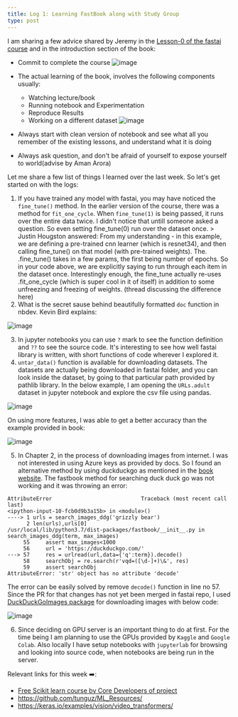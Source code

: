 ```yaml
---
title: Log 1: Learning FastBook along with Study Group
type: post
---
```


I am sharing a few advice shared by Jeremy in the [Lesson-0 of the fastai course](https://youtu.be/gGxe2mN3kAg) and in the introduction section of the book:

- Commit to complete the course
![image](https://user-images.githubusercontent.com/24592806/122153546-db945800-ce80-11eb-8262-90c21f441354.png)

- The actual learning of the book, involves the following components usually:

  * Watching lecture/book
  * Running notebook and Experimentation
  * Reproduce Results
  * Working on a different dataset
![image](https://user-images.githubusercontent.com/24592806/122153598-f1098200-ce80-11eb-9a74-b0c53820ba9f.png)

- Always start with clean version of notebook and see what all you remember of the existing lessons, and understand what 
it is doing

- Always ask question, and don't be afraid of yourself to expose yourself to world(advise by Aman Arora)

Let me share a few list of things I learned over the last week. So let's get started on with the logs:

1. If you have trained any model with fastai, you may have noticed the `fine_tune()` method. In the earlier version of the course, there was a method for `fit_one_cycle`. When `fine_tune(1)` is being passed, it runs over the entire data twice. I didn't notice that untill someone asked a question. So even setting fine_tune(0) run over the dataset once. > Justin Hougston answered: From my understanding - in this example, we are defining a pre-trained cnn learner (which is resnet34), and then calling fine_tune() on that model (with pre-trained weights). The. .fine_tune() takes in a few params, the first being number of epochs. So in your code above, we are explicitly saying to run through each item in the dataset once. Interestingly enough, the fine_tune actually re-uses .fit_one_cycle (which is super cool in it of itself) in addition to some unfreezing and freezing of weights. (thread discussing the difference here)  
2. What is the secret sause behind beautifully formatted `doc` function in nbdev. Kevin Bird explains:

 ![image](https://user-images.githubusercontent.com/24592806/122275537-6f0d6d80-cf01-11eb-986e-581a20d91592.png)

3. In jupyter notebooks you can use `?` mark to see the function definition and `??` to see the source code. It's interesting to see how well fastai library is written, with short functions of code wherever I explored it.
4. `untar_data()` function is available for downloading datasets. The datasets are actually being downloaded in fastai folder, and you can look inside the dataset, by going to that particular path provided by pathlib library. In the below example, I am opening the `URLs.adult` dataset in jupyter notebook and explore the csv file using pandas.

![image](https://user-images.githubusercontent.com/24592806/122274783-94e64280-cf00-11eb-9284-a2e4995d834a.png)

On using more features, I was able to get a better accuracy than the example provided in book:

![image](https://user-images.githubusercontent.com/24592806/122275217-1211b780-cf01-11eb-88f4-029056a152d3.png)


5. In Chapter 2, in the process of downloading images from internet. I was not interested in using Azure keys as provided by docs. So I found an alternative method by using duckduckgo as mentioned in the [book website](https://course.fast.ai/images#DuckDuckGo). The fastbook method for searching duck duck go was not working and it was throwing an error:

```
AttributeError                            Traceback (most recent call last)
<ipython-input-10-fcb0d9b3a15b> in <module>()
----> 1 urls = search_images_ddg('grizzly bear')
      2 len(urls),urls[0]
/usr/local/lib/python3.7/dist-packages/fastbook/__init__.py in search_images_ddg(term, max_images)
     55     assert max_images<1000
     56     url = 'https://duckduckgo.com/'
---> 57     res = urlread(url,data={'q':term}).decode()
     58     searchObj = re.search(r'vqd=([\d-]+)\&', res)
     59     assert searchObj
AttributeError: 'str' object has no attribute 'decode'
```

The error can be easily solved by remove `decode()` function in line no 57. Since the PR for that changes has not yet been merged in fastai repo, I used [DuckDuckGoImages package](https://github.com/deepanprabhu/duckduckgo-images-api) for downloading images with below code:

![image](https://user-images.githubusercontent.com/24592806/122276492-76814680-cf02-11eb-8563-cedb86caaa3d.png)


6. Since deciding on GPU server is an important thing to do at first. For the time being I am planning to use the GPUs provided by `Kaggle` and `Google Colab`. Also locally I have setup notebooks with `jupyterlab` for browsing and looking into source code, when notebooks are being run in the server.


Relevant links for this week ➡️:

- [Free Scikit learn course by Core Developers of project](https://www.fun-mooc.fr/en/courses/machine-learning-python-scikit-learn/)
- https://github.com/tunguz/ML_Resources/
- https://keras.io/examples/vision/video_transformers/
